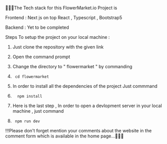📜📜📜The Tech stack for this FlowerMarket.io Project is 

  Frontend : Next js on top React , Typescript , Bootstrap5 

  Backend : Yet to be completed

Steps To setup the project on your local machine :

1. Just clone the repository with the given link

2. Open the command prompt

3. Change the directory to " flowermarket " by commanding
   
4.      cd flowermarket


5. In order to install all the dependencies of the project Just commmand

6.       npm install

7. Here is the last step , In order to open a devlopment server in your local machine , just command
  
8.      npm run dev



!!!Please don't forget mention your comments about the website in the comment form which is available in the home page...📜📜📜
